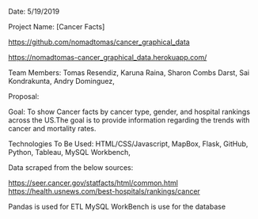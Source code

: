 
Date: 5/19/2019

Project Name: [Cancer Facts]

https://github.com/nomadtomas/cancer_graphical_data

https://nomadtomas-cancer_graphical_data.herokuapp.com/

Team Members: Tomas Resendiz, Karuna Raina, Sharon Combs Darst, Sai Kondrakunta, Andry Dominguez, 


Proposal:

Goal: To show Cancer facts by cancer type, gender, and hospital rankings across the US.The goal is to provide information regarding the trends with cancer and mortality rates.


Technologies To Be Used:
HTML/CSS/Javascript, MapBox, Flask, GitHub, Python, Tableau, MySQL Workbench, 

Data scraped from the below sources:

https://seer.cancer.gov/statfacts/html/common.html
https://health.usnews.com/best-hospitals/rankings/cancer

Pandas is used for ETL 
MySQL WorkBench is use for the database
